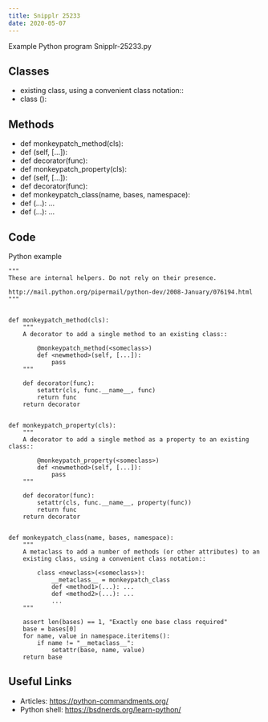 ```yaml
---
title: Snipplr 25233
date: 2020-05-07
---
```

Example Python program Snipplr-25233.py


## Classes

* existing class, using a convenient class notation::
* class <newclass>(<someclass>):

## Methods

* def monkeypatch_method(cls):
* def <newmethod>(self, [...]):
* def decorator(func):
* def monkeypatch_property(cls):
* def <newmethod>(self, [...]):
* def decorator(func):
* def monkeypatch_class(name, bases, namespace):
* def <method1>(...): ...
* def <method2>(...): ...

## Code

Python example

    """
    These are internal helpers. Do not rely on their presence.
    
    http://mail.python.org/pipermail/python-dev/2008-January/076194.html
    """
    
    
    def monkeypatch_method(cls):
        """
        A decorator to add a single method to an existing class::
    
            @monkeypatch_method(<someclass>)
            def <newmethod>(self, [...]):
                pass
        """
    
        def decorator(func):
            setattr(cls, func.__name__, func)
            return func
        return decorator
    
    
    def monkeypatch_property(cls):
        """
        A decorator to add a single method as a property to an existing class::
    
            @monkeypatch_property(<someclass>)
            def <newmethod>(self, [...]):
                pass
        """
    
        def decorator(func):
            setattr(cls, func.__name__, property(func))
            return func
        return decorator
    
    
    def monkeypatch_class(name, bases, namespace):
        """
        A metaclass to add a number of methods (or other attributes) to an
        existing class, using a convenient class notation::
    
            class <newclass>(<someclass>):
                __metaclass__ = monkeypatch_class
                def <method1>(...): ...
                def <method2>(...): ...
                ...
        """
    
        assert len(bases) == 1, "Exactly one base class required"
        base = bases[0]
        for name, value in namespace.iteritems():
            if name != "__metaclass__":
                setattr(base, name, value)
        return base

## Useful Links

- Articles: https://python-commandments.org/
- Python shell: https://bsdnerds.org/learn-python/
